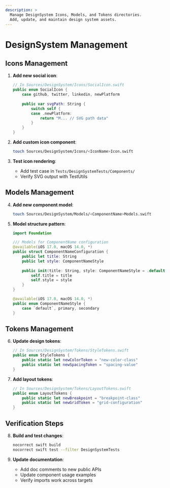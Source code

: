 ```yaml
---
description: >
  Manage DesignSystem Icons, Models, and Tokens directories.
  Add, update, and maintain design system assets.
---
```


# DesignSystem Management

## Icons Management

1. **Add new social icon**:
   ```swift
   // In Sources/DesignSystem/Icons/SocialIcon.swift
   public enum SocialIcon {
       case github, twitter, linkedin, newPlatform
       
       public var svgPath: String {
           switch self {
           case .newPlatform:
               return "M... // SVG path data"
           }
       }
   }
   ```

2. **Add custom icon component**:
   ```bash
   touch Sources/DesignSystem/Icons/<IconName>Icon.swift
   ```

3. **Test icon rendering**:
   - Add test case in `Tests/DesignSystemTests/Components/`
   - Verify SVG output with TestUtils

## Models Management

4. **Add new component model**:
   ```bash
   touch Sources/DesignSystem/Models/<ComponentName>Models.swift
   ```

5. **Model structure pattern**:
   ```swift
   import Foundation

   /// Models for ComponentName configuration
   @available(iOS 17.0, macOS 14.0, *)
   public struct ComponentNameConfiguration {
       public let title: String
       public let style: ComponentNameStyle
       
       public init(title: String, style: ComponentNameStyle = .default) {
           self.title = title
           self.style = style
       }
   }

   @available(iOS 17.0, macOS 14.0, *)
   public enum ComponentNameStyle {
       case `default`, primary, secondary
   }
   ```

## Tokens Management

6. **Update design tokens**:
   ```swift
   // In Sources/DesignSystem/Tokens/StyleTokens.swift
   public enum StyleTokens {
       public static let newColorToken = "new-color-class"
       public static let newSpacingToken = "spacing-value"
   }
   ```

7. **Add layout tokens**:
   ```swift
   // In Sources/DesignSystem/Tokens/LayoutTokens.swift  
   public enum LayoutTokens {
       public static let newBreakpoint = "breakpoint-class"
       public static let newGridToken = "grid-configuration"
   }
   ```

## Verification Steps

8. **Build and test changes**:
   ```bash
   nocorrect swift build
   nocorrect swift test --filter DesignSystemTests
   ```

9. **Update documentation**:
   - Add doc comments to new public APIs
   - Update component usage examples
   - Verify imports work across targets
